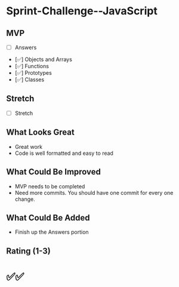 # Sprint-Challenge--JavaScript

## MVP

- [ ] Answers
- [✅] Objects and Arrays
- [✅] Functions
- [✅] Prototypes
- [✅] Classes

## Stretch

- [ ] Stretch

## What Looks Great

- Great work
- Code is well formatted and easy to read

## What Could Be Improved

- MVP needs to be completed
- Need more commits. You should have one commit for every one change.

## What Could Be Added

- Finish up the Answers portion

## Rating (1-3)

# ✅✅
